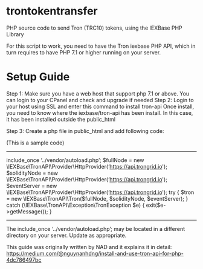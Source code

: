 # trontokentransfer
PHP source code to send Tron (TRC10) tokens, using the IEXBase PHP Library


For this script to work, you need to have the Tron iexbase PHP API, which in turn requires to have PHP 7.1 or higher running on your server.

# Setup Guide


Step 1: Make sure you have a web host that support php 7.1 or above. You can login to your CPanel and check and upgrade if needed
Step 2: Login to your host using SSL and enter this command to install tron-api
  Once install, you need to know where the iexbase/tron-api has been install. In this case, it has been installed outside the public_html
  
Step 3: Create a php file in public_html and add following code:

(This is a sample code) 

-----

include_once ‘../vendor/autoload.php’;
$fullNode = new \IEXBase\TronAPI\Provider\HttpProvider(‘https://api.trongrid.io');
$solidityNode = new \IEXBase\TronAPI\Provider\HttpProvider(‘https://api.trongrid.io');
$eventServer = new \IEXBase\TronAPI\Provider\HttpProvider(‘https://api.trongrid.io');
try {
$tron = new \IEXBase\TronAPI\Tron($fullNode, $solidityNode, $eventServer);
} catch (\IEXBase\TronAPI\Exception\TronException $e) {
exit($e->getMessage());
}

-----

The include_once ‘../vendor/autoload.php’; may be located in a different directory on your server. Update as appropriate.

This guide was originally written by NAD and it explains it in detail:  https://medium.com/@nguynanhdng/install-and-use-tron-api-for-php-4dc786497bc




